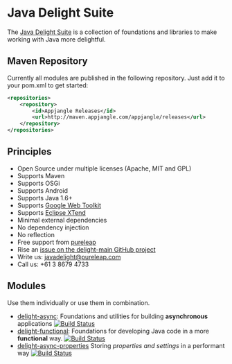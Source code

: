 # Java Delight Suite

The [Java Delight Suite](http://javadelight.org) is a collection of foundations and libraries to make working with Java more delightful.

## Maven Repository

Currently all modules are published in the following repository. Just add it to your pom.xml to get started:

```xml
<repositories>
	<repository>
		<id>Appjangle Releases</id>
		<url>http://maven.appjangle.com/appjangle/releases</url>
	</repository>
</repositories>
```

## Principles

- Open Source under multiple licenses (Apache, MIT and GPL)
- Supports Maven
- Supports OSGi
- Supports Android
- Supports Java 1.6+
- Supports [Google Web Toolkit](http://www.gwtproject.org/)
- Supports [Eclipse XTend](https://eclipse.org/xtend/)
- Minimal external dependencies
- No dependency injection
- No reflection
- Free support from [pureleap](http://pureleap.com)
 - Rise an [issue on the delight-main GitHub project](https://github.com/javadelight/delight-main/issues)
 - Write us: javadelight@pureleap.com
 - Call us: +61 3 8679 4733

## Modules

Use them individually or use them in combination.

- [delight-async](https://github.com/javadelight/delight-async#delight-async): Foundations and utilities for building **asynchronous** applications [![Build Status](https://travis-ci.org/javadelight/delight-async.svg?branch=master)](https://travis-ci.org/javadelight/delight-async)
- [delight-functional](https://github.com/javadelight/delight-functional#delight-functional): Foundations for developing Java code in a more **functional** way. [![Build Status](https://travis-ci.org/javadelight/delight-functional.svg?branch=master)](https://travis-ci.org/javadelight/delight-functional)
- [delight-async-properties](https://github.com/javadelight/delight-async-properties#delight-async-properties) Storing *properties and settings* in a performant way [![Build Status](https://travis-ci.org/javadelight/delight-async-properties.svg)](https://travis-ci.org/javadelight/delight-async-properties)

